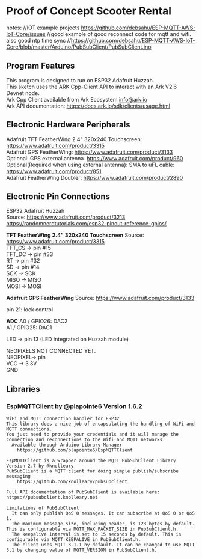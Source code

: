 # Proof of Concept Scooter Rental

notes: 
//IOT example projects   https://github.com/debsahu/ESP-MQTT-AWS-IoT-Core/issues
//good example of good reconnect code for mqtt and wifi. also good ntp time sync
//https://github.com/debsahu/ESP-MQTT-AWS-IoT-Core/blob/master/Arduino/PubSubClient/PubSubClient.ino


## Program Features
This program is designed to run on ESP32 Adafruit Huzzah.  
This sketch uses the ARK Cpp-Client API to interact with an Ark V2.6 Devnet node.  
Ark Cpp Client available from Ark Ecosystem <info@ark.io>  
Ark API documentation:  https://docs.ark.io/sdk/clients/usage.html  


## Electronic Hardware Peripherals
Adafruit TFT FeatherWing 2.4" 320x240 Touchscreen:  https://www.adafruit.com/product/3315  
Adafruit GPS FeatherWing: https://www.adafruit.com/product/3133  
Optional: GPS external antenna. https://www.adafruit.com/product/960  
Optional(Required when using external antenna): SMA to uFL cable: https://www.adafruit.com/product/851   
Adafruit FeatherWing Doubler: https://www.adafruit.com/product/2890  


## Electronic Pin Connections
ESP32 Adafruit Huzzah  
  Source: https://www.adafruit.com/product/3213  
  https://randomnerdtutorials.com/esp32-pinout-reference-gpios/  

**TFT FeatherWing 2.4" 320x240 Touchscreen**
Source: https://www.adafruit.com/product/3315  
TFT_CS 	-> pin #15  
TFT_DC 	-> pin #33  
RT 	-> pin #32  
SD	-> pin #14  
SCK	-> SCK  
MISO	-> MISO  
MOSI	-> MOSI  

**Adafruit GPS FeatherWing**
Source: https://www.adafruit.com/product/3133

pin 21: lock control

**ADC**
A0 / GPIO26: DAC2  
A1 / GPIO25: DAC1  

LED -> pin 13  (LED integrated on Huzzah module)  

NEOPIXELS NOT CONNECTED YET.  
	NEOPIXEL-> pin  
	VCC -> 3.3V  
	GND  
	
	
## Libraries 
### EspMQTTClient by @plapointe6 Version 1.6.2
    WiFi and MQTT connection handler for ESP32
    This library does a nice job of encapsulating the handling of WiFi and MQTT connections.
    You just need to provide your credentials and it will manage the connection and reconnections to the Wifi and MQTT networks.
      Available through Arduino Library Manager
        https://github.com/plapointe6/EspMQTTClient

    EspMQTTClient is a wrapper around the MQTT PubSubClient Library Version 2.7 by @knolleary
    PubSubClient is a MQTT client for doing simple publish/subscribe messaging
        https://github.com/knolleary/pubsubclient

    Full API documentation of PubSubClient is available here: https://pubsubclient.knolleary.net

    Limitations of PubSubClient
      It can only publish QoS 0 messages. It can subscribe at QoS 0 or QoS 1.
      The maximum message size, including header, is 128 bytes by default. This is configurable via MQTT_MAX_PACKET_SIZE in PubSubClient.h.
      The keepalive interval is set to 15 seconds by default. This is configurable via MQTT_KEEPALIVE in PubSubClient.h.
      The client uses MQTT 3.1.1 by default. It can be changed to use MQTT 3.1 by changing value of MQTT_VERSION in PubSubClient.h.


